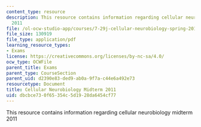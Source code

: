 ```yaml
---
content_type: resource
description: This resource contains information regarding cellular neurobiology midterm
  2011
file: /ol-ocw-studio-app/courses/7-29j-cellular-neurobiology-spring-2012/dbcbce730f65354c5d1928da6454cf77_MIT7_29JS12_Midterm11.pdf
file_size: 130919
file_type: application/pdf
learning_resource_types:
- Exams
license: https://creativecommons.org/licenses/by-nc-sa/4.0/
ocw_type: OCWFile
parent_title: Exams
parent_type: CourseSection
parent_uid: d2390e83-ded9-ab0a-9f7a-c44e6a492e73
resourcetype: Document
title: Cellular Neurobiology Midterm 2011
uid: dbcbce73-0f65-354c-5d19-28da6454cf77
---
```

This resource contains information regarding cellular neurobiology midterm 2011